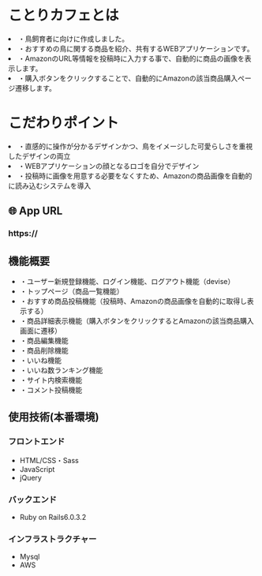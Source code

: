 # ことりカフェとは

<li>・鳥飼育者に向けに作成しました。</li>
<li>・おすすめの鳥に関する商品を紹介、共有するWEBアプリケーションです。</li>
<li>・AmazonのURL等情報を投稿時に入力する事で、自動的に商品の画像を表示します。</li>
<li>・購入ボタンをクリックすることで、自動的にAmazonの該当商品購入ページ遷移します。</li>

# こだわりポイント

<li>・直感的に操作が分かるデザインかつ、鳥をイメージした可愛らしさを重視したデザインの両立</li>
<li>・WEBアプリケーションの顔となるロゴを自分でデザイン</li>
<li>・投稿時に画像を用意する必要をなくすため、Amazonの商品画像を自動的に読み込むシステムを導入</li>

## 🌐 App URL 
### https://


## 機能概要
<ul>
    <li>・ユーザー新規登録機能、ログイン機能、ログアウト機能（devise）</li>
    <li>・トップページ（商品一覧機能）</li>
    <li>・おすすめ商品投稿機能（投稿時、Amazonの商品画像を自動的に取得し表示する）</li>
    <li>・商品詳細表示機能（購入ボタンをクリックするとAmazonの該当商品購入画面に遷移）</li>
    <li>・商品編集機能</li>
    <li>・商品削除機能</li>
    <li>・いいね機能</li>
    <li>・いいね数ランキング機能</li>
    <li>・サイト内検索機能</li>
    <li>・コメント投稿機能</li>
</ul>

## 使用技術(本番環境)

### フロントエンド
<ul>
    <li>HTML/CSS・Sass</li>
    <li>JavaScript</li>
    <li>jQuery</li>
</ul>

### バックエンド
<ul>
    <li>Ruby on Rails6.0.3.2</li>
</ul>

### インフラストラクチャー
<ul>
    <li>Mysql</li>
    <li>AWS</li>
</ul>





